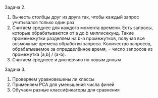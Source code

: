 Задача 2. 
1) Вычесть столбцы друг из друга так, чтобы каждый запрос учитывался только один раз
2) Считаем среднее для каждого момента времени. Есть запросы, которые обрабатываются от a до b миллисекунд. Такие промемежутки разделяем на b-a промежутков, получая все возможные времена обработки запроса. Количество запросов, обрабатываемое за опредделённое время, = число запросов из промежутка [a,b] / (a-b).
3) Считаем среднеее и дисперчию по новым днным

Задача 3.
1) Проверяем уравновешены ли классы
2) Применяем PCA для уменьшения числа фичей
3) Обучаем разные классификаторы для сравнения
